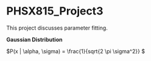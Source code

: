 # PHSX815_Project3

This project discusses parameter fitting. 

**Gaussian Distribution**

$P(x | \alpha, \sigma) = \frac{1}{sqrt{2 \pi \sigma^2}} $
